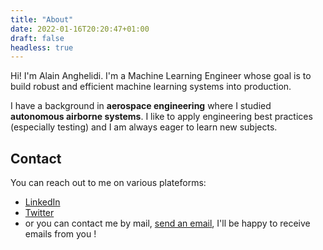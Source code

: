 ```yaml
---
title: "About"
date: 2022-01-16T20:20:47+01:00
draft: false
headless: true
---
```


Hi! I'm Alain Anghelidi. I'm a Machine Learning Engineer whose goal is to build robust and efficient machine learning systems into production.

I have a background in **aerospace engineering** where I studied **autonomous
airborne systems**. I like to apply engineering best practices (especially testing) and I am always eager to learn new subjects.

## Contact
You can reach out to me on various plateforms:
- [LinkedIn](https://www.linkedin.com/in/alain-anghelidi/)
- [Twitter](https://twitter.com/alangel12407606)
- or you can contact me by mail, [send an email](mailto:alainanghelidi@gmail.com), I'll be happy to receive emails from you !
